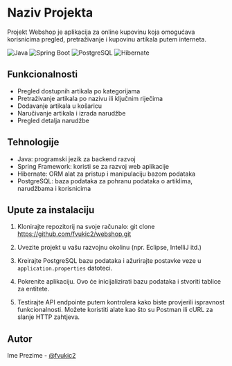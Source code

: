 # Naziv Projekta

Projekt Webshop je aplikacija za online kupovinu koja omogućava korisnicima pregled, pretraživanje i kupovinu artikala putem interneta.

![Java](https://img.shields.io/badge/Java-17%2B-blue.svg)
![Spring Boot](https://img.shields.io/badge/Spring%20Boot-2.7.1-green.svg)
![PostgreSQL](https://img.shields.io/badge/PostgreSQL-15.2-blue.svg)
![Hibernate](https://img.shields.io/badge/Hibernate-5.6.9-orange.svg)

## Funkcionalnosti

- Pregled dostupnih artikala po kategorijama
- Pretraživanje artikala po nazivu ili ključnim riječima
- Dodavanje artikala u košaricu
- Naručivanje artikala i izrada narudžbe
- Pregled detalja narudžbe 

## Tehnologije

- Java: programski jezik za backend razvoj
- Spring Framework: koristi se za razvoj web aplikacije
- Hibernate: ORM alat za pristup i manipulaciju bazom podataka
- PostgreSQL: baza podataka za pohranu podataka o artiklima, narudžbama i korisnicima

## Upute za instalaciju

1. Klonirajte repozitorij na svoje računalo: git clone https://github.com/fvukic2/webshop.git

2. Uvezite projekt u vašu razvojnu okolinu (npr. Eclipse, IntelliJ itd.)

3. Kreirajte PostgreSQL bazu podataka i ažurirajte postavke veze u `application.properties` datoteci.

4. Pokrenite aplikaciju. Ovo će inicijalizirati bazu podataka i stvoriti tablice za entitete.

5. Testirajte API endpointe putem kontrolera kako biste provjerili ispravnost funkcionalnosti. Možete koristiti alate kao što su Postman ili cURL za slanje HTTP zahtjeva.

## Autor

Ime Prezime - [@fvukic2](https://github.com/fvukic2)
